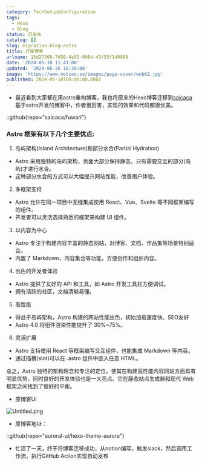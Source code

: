 ```yaml
---
category: TechSetup&Configuration
tags:
  - Hexo
  - Blog
status: 已发布
catalog: []
slug: migration-blog-astro
title: 迁移博客
urlname: 15d27368-7d56-4a55-998d-41f55f1d0998
date: '2024-05-10 11:41:00'
updated: '2024-06-26 18:26:00'
image: 'https://www.notion.so/images/page-cover/webb2.jpg'
published: 2024-05-10T08:00:00.000Z
---
```

- 最近看到大家都在用astro重构博客，我也将原来的Hexo博客迁移到[saicaca](https://github.com/saicaca/fuwari)基于astro开发的博客中，作者很厉害，实现的效果和代码都很优美。

::github{repo="saicaca/fuwari"}


### Astro 框架有以下几个主要优点:



1. 岛屿架构(Island Architecture)和部分水合(Partial Hydration)
- Astro 采用独特的岛屿架构，页面大部分保持静态，只有需要交互的部分(岛屿)才进行水合。
- 这种部分水合的方式可以大幅提升网站性能，改善用户体验。

2. 多框架支持
- Astro 允许在同一项目中无缝集成使用 React、Vue、Svelte 等不同框架编写的组件。
- 开发者可以灵活选择熟悉的框架来构建 UI 组件。

3. 以内容为中心
- Astro 专注于构建内容丰富的静态网站，对博客、文档、作品集等场景特别适合。
- 内置了 Markdown、内容集合等功能，方便创作和组织内容。

4. 出色的开发者体验
- Astro 提供了友好的 API 和工具，如 Astro 开发工具栏方便调试。
- 拥有活跃的社区，文档清晰易懂。

5. 高性能
- 得益于岛屿架构，Astro 构建的网站性能出色，初始加载速度快。SEO友好
- Astro 4.0 将组件渲染性能提升了 30%~75%。

6. 灵活扩展
- Astro 支持使用 React 等框架编写交互组件，也能集成 Markdown 等内容。
- 通过插槽(slot)可以在 .astro 组件中嵌入任意 HTML。

总之，Astro 独特的架构理念和专注的定位，使其在构建高性能内容网站方面具有明显优势，同时良好的开发体验也是一大亮点。它在静态站点生成器和现代 Web 框架之间找到了很好的平衡。

- 原博客UI

![Untitled.png](https://prod-files-secure.s3.us-west-2.amazonaws.com/5d24fe63-e567-4804-86f9-9fdc62e13082/3d59c350-432a-4fb6-a08f-0638fef2026e/Untitled.png?X-Amz-Algorithm=AWS4-HMAC-SHA256&X-Amz-Content-Sha256=UNSIGNED-PAYLOAD&X-Amz-Credential=ASIAZI2LB466Y4CEVG2R%2F20250318%2Fus-west-2%2Fs3%2Faws4_request&X-Amz-Date=20250318T213258Z&X-Amz-Expires=3600&X-Amz-Security-Token=IQoJb3JpZ2luX2VjEA0aCXVzLXdlc3QtMiJHMEUCIByG7MmzT3kZgTwpMUTKA5MJLTQMOkpb4N2RQnHiZZA%2BAiEAk3uxarW4mTB9uPRFxCDD%2F%2FTi7dHUoP9qsesWPpyeKT8q%2FwMIZhAAGgw2Mzc0MjMxODM4MDUiDBnqwya20vIejcK%2FiyrcAw00ofTxq1swVFfWyaRUQncRjXz%2FUmzBZ3TV75kZSu33Jl8nenjgOXk7EK%2FwR7%2FRyAyNRiXT0jeBnIcm4YZrFp3qjDd5nHadMchjWaUegj0lvFCWFusODILS0rwYioZfWb9Iyjv5ANxhekzlpehd7QZtJ425DB96wOkHZeXe2yzjO6lziCywRRgcISN%2BPUxqeKMl25xgF1HRp6arUsJTWaR%2F%2FqsVhdSK9jPqp8VQqxuDtdJrRX2qhogSA1ScBArNUTvhBQktnQOjvX6wpfMNUdQdX1rr%2BMABQ%2F9%2B7YKolJXY0D4pYFo4IRorE4kEzy9iH%2BStBTOHp84neQ0x5ETz%2BQWuX4lNxXOl20h8pUk059Yh%2Bqzr3QlzkPoJJH%2FTIgHfv8P8USSYjcq8PZJ0f6Y7YePo64kK70E4gU1h84S5b3H7ZXjgDcnq8OqFlIeLOMHAIiLglK%2BVTrZ1bIr6%2BVKsfPG5xZZKjYNI50xefV3kl71%2FZ9sd0tewRtv3cKyZdwyHEyxS7xcjHieJC7o82KlAPFuOVNcQCeZuMqCabZ6MkKkr21KOgdOs%2F5G0AG1qL%2BaS5ujc66nKbqQ1YaBautABGgLMWYycE%2BkghZ0LVNQYpo%2BJtzmxJLz%2FMbitHeV7MNav574GOqUBCX5bDzVReM9Z6N1T%2FYvJQq7GJ%2Bx95iTv8%2FnyKgNQdpSYdZBh6zJCW0Em2joMUTfLAlByg5weJ5EQ8mRP96xJVigBH44bX5h7p%2BDrQpmAogqZ2OGy7qBCXEDH812iakQUwrC00em1eqWxhWRhJRpfKwNybgs2%2BNdjUTkeNvQ8vSp8LCQsXGZND4VhLCMOhVjxSnx0d44yjg2C5rjysROb64%2FgkpdB&X-Amz-Signature=5b1d79dafd1aaf2553d78c834152f380fbb9fc77dc83a6e1e142af5eae7da6b2&X-Amz-SignedHeaders=host&x-id=GetObject)

- 原博客地址：

::github{repo="auroral-ui/hexo-theme-aurora"}

- 忙活了一天，终于将博客迁移成功，从notion编写，触发slack，然后调用工作流，执行GitHub Action实现自动发布
